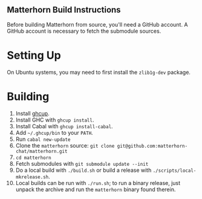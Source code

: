 Matterhorn Build Instructions
-----------------------------

Before building Matterhorn from source, you'll need a GitHub account. A
GitHub account is necessary to fetch the submodule sources.

Setting Up
==========

On Ubuntu systems, you may need to first install the `zlib1g-dev`
package.

Building
========

1. Install [ghcup](https://www.haskell.org/ghcup/).
2. Install GHC with `ghcup install`.
3. Install Cabal with `ghcup install-cabal`.
4. Add `~/.ghcup/bin` to your `PATH`.
5. Run `cabal new-update`
6. Clone the `matterhorn` source: `git clone git@github.com:matterhorn-chat/matterhorn.git`
7. `cd matterhorn`
8. Fetch submodules with `git submodule update --init`
9. Do a local build with `./build.sh` or build a release with `./scripts/local-mkrelease.sh`.
10. Local builds can be run with `./run.sh`; to run a binary release,
just unpack the archive and run the `matterhorn` binary found therein.
